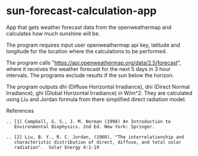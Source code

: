# sun-forecast-calculation-app

App that gets weather forecast data from the openweathermap and calculates how much sunshine will be.

The program requires input user openweathermap api key, latitude and longitude for the location where the calculations to be performed.

The program calls "https://api.openweathermap.org/data/2.5/forecast", where it receives the weather forecast for the next 5 days in 3 hour intervals. The programs exclude results if the sun below the horizon. 

The program outputs dhi (Diffuse Horizontal Irradiance), dni (Direct Normal Irradiance), ghi (Global Horizontal Irradiance) in W/m^2. They are calculated using Liu and Jordan formula from there simplified direct radiation model.
 
 
References

    .. [1] Campbell, G. S., J. M. Norman (1998) An Introduction to
       Environmental Biophysics. 2nd Ed. New York: Springer.

    .. [2] Liu, B. Y., R. C. Jordan, (1960). "The interrelationship and
       characteristic distribution of direct, diffuse, and total solar
       radiation".  Solar Energy 4:1-19
